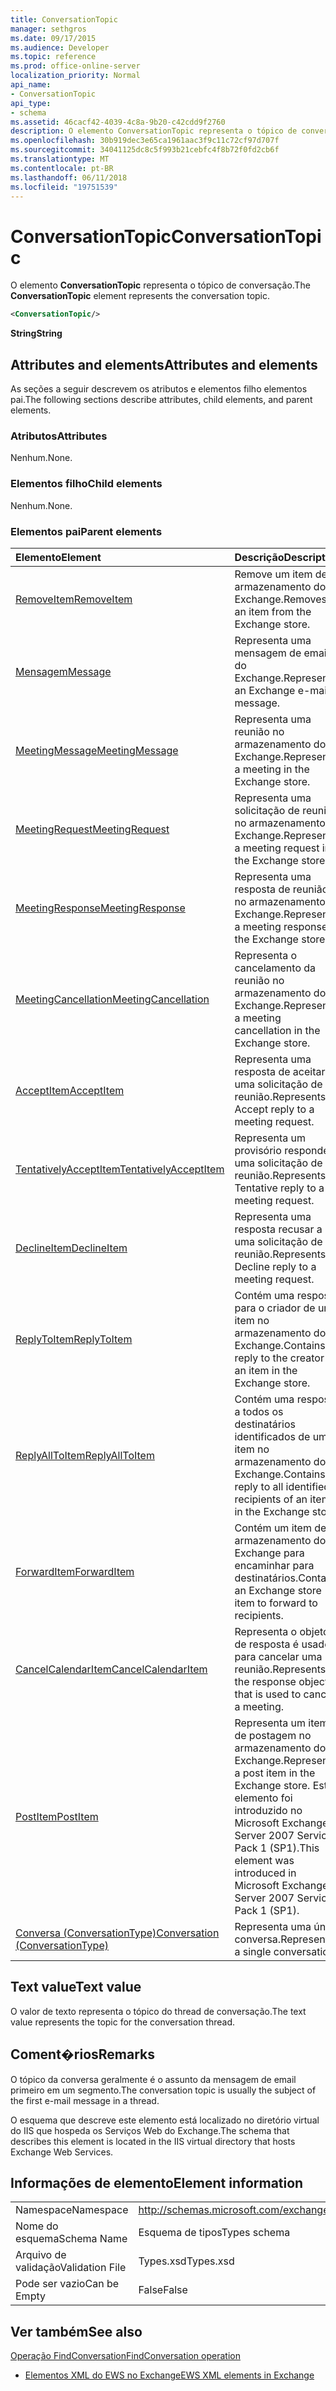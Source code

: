 ```yaml
---
title: ConversationTopic
manager: sethgros
ms.date: 09/17/2015
ms.audience: Developer
ms.topic: reference
ms.prod: office-online-server
localization_priority: Normal
api_name:
- ConversationTopic
api_type:
- schema
ms.assetid: 46cacf42-4039-4c8a-9b20-c42cdd9f2760
description: O elemento ConversationTopic representa o tópico de conversação.
ms.openlocfilehash: 30b919dec3e65ca1961aac3f9c11c72cf97d707f
ms.sourcegitcommit: 34041125dc8c5f993b21cebfc4f8b72f0fd2cb6f
ms.translationtype: MT
ms.contentlocale: pt-BR
ms.lasthandoff: 06/11/2018
ms.locfileid: "19751539"
---
```

# <a name="conversationtopic"></a><span data-ttu-id="22582-103">ConversationTopic</span><span class="sxs-lookup"><span data-stu-id="22582-103">ConversationTopic</span></span>

<span data-ttu-id="22582-104">O elemento **ConversationTopic** representa o tópico de conversação.</span><span class="sxs-lookup"><span data-stu-id="22582-104">The **ConversationTopic** element represents the conversation topic.</span></span> 
  
```xml
<ConversationTopic/>
```

 <span data-ttu-id="22582-105">**String**</span><span class="sxs-lookup"><span data-stu-id="22582-105">**String**</span></span>
## <a name="attributes-and-elements"></a><span data-ttu-id="22582-106">Attributes and elements</span><span class="sxs-lookup"><span data-stu-id="22582-106">Attributes and elements</span></span>

<span data-ttu-id="22582-107">As seções a seguir descrevem os atributos e elementos filho elementos pai.</span><span class="sxs-lookup"><span data-stu-id="22582-107">The following sections describe attributes, child elements, and parent elements.</span></span>
  
### <a name="attributes"></a><span data-ttu-id="22582-108">Atributos</span><span class="sxs-lookup"><span data-stu-id="22582-108">Attributes</span></span>

<span data-ttu-id="22582-109">Nenhum.</span><span class="sxs-lookup"><span data-stu-id="22582-109">None.</span></span>
  
### <a name="child-elements"></a><span data-ttu-id="22582-110">Elementos filho</span><span class="sxs-lookup"><span data-stu-id="22582-110">Child elements</span></span>

<span data-ttu-id="22582-111">Nenhum.</span><span class="sxs-lookup"><span data-stu-id="22582-111">None.</span></span>
  
### <a name="parent-elements"></a><span data-ttu-id="22582-112">Elementos pai</span><span class="sxs-lookup"><span data-stu-id="22582-112">Parent elements</span></span>

|<span data-ttu-id="22582-113">**Elemento**</span><span class="sxs-lookup"><span data-stu-id="22582-113">**Element**</span></span>|<span data-ttu-id="22582-114">**Descrição**</span><span class="sxs-lookup"><span data-stu-id="22582-114">**Description**</span></span>|
|:-----|:-----|
|[<span data-ttu-id="22582-115">RemoveItem</span><span class="sxs-lookup"><span data-stu-id="22582-115">RemoveItem</span></span>](removeitem.md) <br/> |<span data-ttu-id="22582-116">Remove um item de armazenamento do Exchange.</span><span class="sxs-lookup"><span data-stu-id="22582-116">Removes an item from the Exchange store.</span></span>  <br/> |
|[<span data-ttu-id="22582-117">Mensagem</span><span class="sxs-lookup"><span data-stu-id="22582-117">Message</span></span>](message-ex15websvcsotherref.md) <br/> |<span data-ttu-id="22582-118">Representa uma mensagem de email do Exchange.</span><span class="sxs-lookup"><span data-stu-id="22582-118">Represents an Exchange e-mail message.</span></span>  <br/> |
|[<span data-ttu-id="22582-119">MeetingMessage</span><span class="sxs-lookup"><span data-stu-id="22582-119">MeetingMessage</span></span>](meetingmessage.md) <br/> |<span data-ttu-id="22582-120">Representa uma reunião no armazenamento do Exchange.</span><span class="sxs-lookup"><span data-stu-id="22582-120">Represents a meeting in the Exchange store.</span></span>  <br/> |
|[<span data-ttu-id="22582-121">MeetingRequest</span><span class="sxs-lookup"><span data-stu-id="22582-121">MeetingRequest</span></span>](meetingrequest.md) <br/> |<span data-ttu-id="22582-122">Representa uma solicitação de reunião no armazenamento do Exchange.</span><span class="sxs-lookup"><span data-stu-id="22582-122">Represents a meeting request in the Exchange store.</span></span>  <br/> |
|[<span data-ttu-id="22582-123">MeetingResponse</span><span class="sxs-lookup"><span data-stu-id="22582-123">MeetingResponse</span></span>](meetingresponse.md) <br/> |<span data-ttu-id="22582-124">Representa uma resposta de reunião no armazenamento do Exchange.</span><span class="sxs-lookup"><span data-stu-id="22582-124">Represents a meeting response in the Exchange store.</span></span>  <br/> |
|[<span data-ttu-id="22582-125">MeetingCancellation</span><span class="sxs-lookup"><span data-stu-id="22582-125">MeetingCancellation</span></span>](meetingcancellation.md) <br/> |<span data-ttu-id="22582-126">Representa o cancelamento da reunião no armazenamento do Exchange.</span><span class="sxs-lookup"><span data-stu-id="22582-126">Represents a meeting cancellation in the Exchange store.</span></span>  <br/> |
|[<span data-ttu-id="22582-127">AcceptItem</span><span class="sxs-lookup"><span data-stu-id="22582-127">AcceptItem</span></span>](acceptitem.md) <br/> |<span data-ttu-id="22582-128">Representa uma resposta de aceitar a uma solicitação de reunião.</span><span class="sxs-lookup"><span data-stu-id="22582-128">Represents an Accept reply to a meeting request.</span></span>  <br/> |
|[<span data-ttu-id="22582-129">TentativelyAcceptItem</span><span class="sxs-lookup"><span data-stu-id="22582-129">TentativelyAcceptItem</span></span>](tentativelyacceptitem.md) <br/> |<span data-ttu-id="22582-130">Representa um provisório responde a uma solicitação de reunião.</span><span class="sxs-lookup"><span data-stu-id="22582-130">Represents a Tentative reply to a meeting request.</span></span>  <br/> |
|[<span data-ttu-id="22582-131">DeclineItem</span><span class="sxs-lookup"><span data-stu-id="22582-131">DeclineItem</span></span>](declineitem.md) <br/> |<span data-ttu-id="22582-132">Representa uma resposta recusar a uma solicitação de reunião.</span><span class="sxs-lookup"><span data-stu-id="22582-132">Represents a Decline reply to a meeting request.</span></span>  <br/> |
|[<span data-ttu-id="22582-133">ReplyToItem</span><span class="sxs-lookup"><span data-stu-id="22582-133">ReplyToItem</span></span>](replytoitem.md) <br/> |<span data-ttu-id="22582-134">Contém uma resposta para o criador de um item no armazenamento do Exchange.</span><span class="sxs-lookup"><span data-stu-id="22582-134">Contains a reply to the creator of an item in the Exchange store.</span></span>  <br/> |
|[<span data-ttu-id="22582-135">ReplyAllToItem</span><span class="sxs-lookup"><span data-stu-id="22582-135">ReplyAllToItem</span></span>](replyalltoitem.md) <br/> |<span data-ttu-id="22582-136">Contém uma resposta a todos os destinatários identificados de um item no armazenamento do Exchange.</span><span class="sxs-lookup"><span data-stu-id="22582-136">Contains a reply to all identified recipients of an item in the Exchange store.</span></span>  <br/> |
|[<span data-ttu-id="22582-137">ForwardItem</span><span class="sxs-lookup"><span data-stu-id="22582-137">ForwardItem</span></span>](forwarditem.md) <br/> |<span data-ttu-id="22582-138">Contém um item de armazenamento do Exchange para encaminhar para destinatários.</span><span class="sxs-lookup"><span data-stu-id="22582-138">Contains an Exchange store item to forward to recipients.</span></span>  <br/> |
|[<span data-ttu-id="22582-139">CancelCalendarItem</span><span class="sxs-lookup"><span data-stu-id="22582-139">CancelCalendarItem</span></span>](cancelcalendaritem.md) <br/> |<span data-ttu-id="22582-140">Representa o objeto de resposta é usado para cancelar uma reunião.</span><span class="sxs-lookup"><span data-stu-id="22582-140">Represents the response object that is used to cancel a meeting.</span></span>  <br/> |
|[<span data-ttu-id="22582-141">PostItem</span><span class="sxs-lookup"><span data-stu-id="22582-141">PostItem</span></span>](postitem.md) <br/> |<span data-ttu-id="22582-142">Representa um item de postagem no armazenamento do Exchange.</span><span class="sxs-lookup"><span data-stu-id="22582-142">Represents a post item in the Exchange store.</span></span> <span data-ttu-id="22582-143">Este elemento foi introduzido no Microsoft Exchange Server 2007 Service Pack 1 (SP1).</span><span class="sxs-lookup"><span data-stu-id="22582-143">This element was introduced in Microsoft Exchange Server 2007 Service Pack 1 (SP1).</span></span>  <br/> |
|[<span data-ttu-id="22582-144">Conversa (ConversationType)</span><span class="sxs-lookup"><span data-stu-id="22582-144">Conversation (ConversationType)</span></span>](conversation-conversationtype.md) <br/> |<span data-ttu-id="22582-145">Representa uma única conversa.</span><span class="sxs-lookup"><span data-stu-id="22582-145">Represents a single conversation.</span></span>  <br/> |
   
## <a name="text-value"></a><span data-ttu-id="22582-146">Text value</span><span class="sxs-lookup"><span data-stu-id="22582-146">Text value</span></span>

<span data-ttu-id="22582-147">O valor de texto representa o tópico do thread de conversação.</span><span class="sxs-lookup"><span data-stu-id="22582-147">The text value represents the topic for the conversation thread.</span></span>
  
## <a name="remarks"></a><span data-ttu-id="22582-148">Coment�rios</span><span class="sxs-lookup"><span data-stu-id="22582-148">Remarks</span></span>

<span data-ttu-id="22582-149">O tópico da conversa geralmente é o assunto da mensagem de email primeiro em um segmento.</span><span class="sxs-lookup"><span data-stu-id="22582-149">The conversation topic is usually the subject of the first e-mail message in a thread.</span></span>
  
<span data-ttu-id="22582-150">O esquema que descreve este elemento está localizado no diretório virtual do IIS que hospeda os Serviços Web do Exchange.</span><span class="sxs-lookup"><span data-stu-id="22582-150">The schema that describes this element is located in the IIS virtual directory that hosts Exchange Web Services.</span></span>
  
## <a name="element-information"></a><span data-ttu-id="22582-151">Informações de elemento</span><span class="sxs-lookup"><span data-stu-id="22582-151">Element information</span></span>

|||
|:-----|:-----|
|<span data-ttu-id="22582-152">Namespace</span><span class="sxs-lookup"><span data-stu-id="22582-152">Namespace</span></span>  <br/> |http://schemas.microsoft.com/exchange/services/2006/types  <br/> |
|<span data-ttu-id="22582-153">Nome do esquema</span><span class="sxs-lookup"><span data-stu-id="22582-153">Schema Name</span></span>  <br/> |<span data-ttu-id="22582-154">Esquema de tipos</span><span class="sxs-lookup"><span data-stu-id="22582-154">Types schema</span></span>  <br/> |
|<span data-ttu-id="22582-155">Arquivo de validação</span><span class="sxs-lookup"><span data-stu-id="22582-155">Validation File</span></span>  <br/> |<span data-ttu-id="22582-156">Types.xsd</span><span class="sxs-lookup"><span data-stu-id="22582-156">Types.xsd</span></span>  <br/> |
|<span data-ttu-id="22582-157">Pode ser vazio</span><span class="sxs-lookup"><span data-stu-id="22582-157">Can be Empty</span></span>  <br/> |<span data-ttu-id="22582-158">False</span><span class="sxs-lookup"><span data-stu-id="22582-158">False</span></span>  <br/> |
   
## <a name="see-also"></a><span data-ttu-id="22582-159">Ver também</span><span class="sxs-lookup"><span data-stu-id="22582-159">See also</span></span>



[<span data-ttu-id="22582-160">Operação FindConversation</span><span class="sxs-lookup"><span data-stu-id="22582-160">FindConversation operation</span></span>](findconversation-operation.md)


- [<span data-ttu-id="22582-161">Elementos XML do EWS no Exchange</span><span class="sxs-lookup"><span data-stu-id="22582-161">EWS XML elements in Exchange</span></span>](ews-xml-elements-in-exchange.md)

